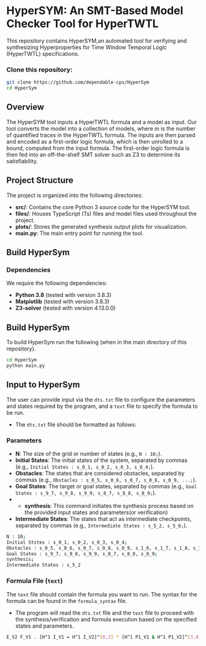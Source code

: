 # HyperSYM: An SMT-Based Model Checker Tool for HyperTWTL
This repository contains HyperSYM,an automated tool for verifying and synthesizing Hyperproperties for Time Window Temporal Logic (HyperTWTL) specifications.

### Clone this repository:
```sh
git clone https://github.com/dependable-cps/HyperSym
cd HyperSym
```
## Overview
The HyperSYM tool inputs a HyperTWTL formula and a model as input. Our tool converts the model into a collection of models, where m is the number of quantified traces in the HyperTWTL formula. The inputs are then parsed and encoded as a first-order logic formula, which is then unrolled to a bound, computed from the input formula. The first-order logic formula is then fed into an off-the-shelf SMT solver such as Z3 to determine its satisfiability.

## Project Structure

The project is organized into the following directories:

* **src/**: Contains the core Python 3 source code for the HyperSYM tool.
* **files/**: Houses TypeScript (Ts) files and model files used throughout the project.
* **plots/**: Stores the generated synthesis output plots for visualization.
* **main.py**: The main entry point for running the tool.

## Build HyperSym
### Dependencies

We require the following dependencies:

* **Python 3.8** (tested with version 3.8.3)
* **Matplotlib** (tested with version 3.8.3)
* **Z3-solver** (tested with version 4.13.0.0)

## Build HyperSym
To build HyperSym run the following (when in the main directory of this repository).
```sh
cd HyperSym
python main.py
```
## Input to HyperSym
The user can provide input via the `dts.txt` file to configure the parameters and states required by the program, and a `text` file to specify the formula to be run.

* The `dts.txt` file should be formatted as follows:

### Parameters

- **N**: The size of the grid or number of states (e.g., `N : 10;`).
- **Initial States**: The initial states of the system, separated by commas (e.g., `Initial States : s_0_1, s_0_2, s_0_3, s_0_4;`).
- **Obstacles**: The states that are considered obstacles, separated by commas (e.g., `Obstacles : s_0_5, s_0_6, s_0_7, s_0_8, s_0_9, ...;`).
- **Goal States**: The target or goal states, separated by commas (e.g., `Goal States : s_9_7, s_9_8, s_9_9, s_8_7, s_8_8, s_8_9;`).
- - **synthesis**: This command initiates the synthesis process based on the provided input states and parameters(or verification)
- **Intermediate States**: The states that act as intermediate checkpoints, separated by commas (e.g., `Intermediate States : s_5_2, s_5_6;`).
```sh
N : 10;
Initial Ststes : s_0_1, s_0_2, s_0_3, s_0_4;
Obstacles : s_0_5, s_0_6, s_0_7, s_0_8, s_0_9, s_1_6, s_1_7, s_1_8, s_1_9, s_2_7, s_2_8, s_2_9, s_3_8, s_3_9, s_4_9, s_5_0, s_6_0, s_6_1, s_7_0, s_7_1, s_7_2, s_8_0, s_8_1, s_8_2, s_8_3, s_9_0, s_9_1, s_9_2, s_9_3, s_9_4;
Goal States : s_9_7, s_9_8, s_9_9, s_8_7, s_8_8, s_8_9;
synthesis;
Intermediate States : s_5_2 
```


### Formula File (`text`)

The `text` file should contain the formula you want to run. The syntax for the formula can be found in the `formula_syntax` file.

* The program will read the `dts.txt` file and the `text` file to proceed with the synthesis/verification and formula execution based on the specified states and parameters.
```sh
E_V2 F_V1 . [H^1 I_V1 = H^1 I_V2]^[0,2] * [H^1 P1_V1 & H^1 P1_V2]^[3,8] * ([H^1 G_V2]^[9,13] & [H^1 G_V2] -> [H^1 G_V1]^[9,13])
```

